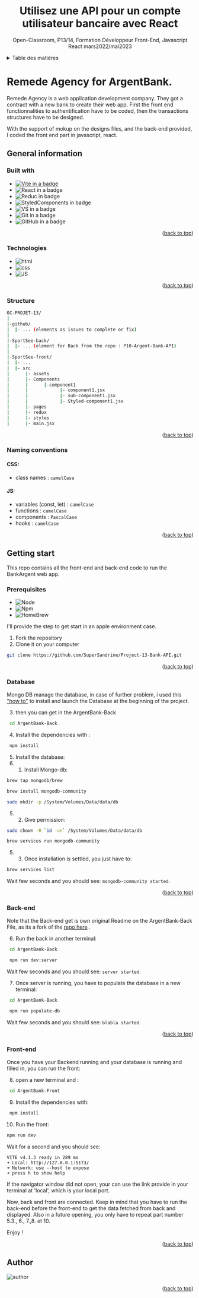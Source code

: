 <a name="readme-top"></a>
<div align="center">
  <h1 align="center">Utilisez une API pour un compte utilisateur bancaire avec React</h1>

  <p align="center">
    Open-Classroom, P13/14, Formation Développeur Front-End, Javascript React mars2022/mai2023
    <br />
  </p>
</div>

<details>
  <summary>Table des matières</summary>
  <ol>
    <li><a href="#Remede-Agency-for-ArgentBank"> Remede Agency for ArgentBank</a>
    <ul>
      <li><a href="#General-information">General information</a></li>
      <ul>
        <li><a href="#Built-with">Built with</a></li>
        <li><a href="#Technologies">Technologies</a></li>
        <li><a href="#Naming-conventions">Naming conventions</a></li>
      </ul>
      <li><a href="#Getting-start">Getting start</a></li>
      <ul>
        <li><a href="#Prerequisites">Prerequisites</a></li>
        <li><a href="#Database">Database</a></li>
        <li><a href="#Back-end">Back-end</a></li>
        <li><a href="#Front-end">Front-end</a></li>
      </ul>
      <li><a href="#Author">Author</a></li>
    </ul>
  </li>
  </ol>
</details>

# Remede Agency for ArgentBank.

Remede Agency is a web application development company. They got a contract with a new bank to create their web app. First the front end functionnalities to authentification have to be coded, then the transactions structures have to be designed. 

With the support of mokup on the designs files, and the back-end provided, I coded the front end part in javascript, react.

## General information

### Built with

- [![Vite in a badge][ViteBadge]](https://vitejs.dev/)
- ![React in a badge][ReactBadge]
- ![Reduc in badge][ReduxBadge]
- ![StyledComponents in badge][StyledComponentsBadge]
- ![ VS in a badge][VisualStudioBadge]
- ![ Git in a badge][GitBadge]
- ![ GitHub in a badge][GitHubBadge]

<p align="right">(<a href="#readme-top">back to top</a>)</p>

### Technologies

- ![html][HtmlBadge]
- ![css][CssBadge]
- ![JS][JsBadge]
<p align="right">(<a href="#readme-top">back to top</a>)</p>

### Structure

```bash
OC-PROJET-13/
|
|-github/
|  |- ... (elements as issues to complete or fix)
|
|-SportSee-back/
|  |- ... (element for Back from the repo : P10-Argent-Bank-API)
|
|-SportSee-front/
|  |- ...
|  |- src
|      |- assets
|      |- Components
|      |      |-component1
|      |            |- component1.jsx
|      |            |- sub-component1.jsx
|      |            |- Styled-component1.jsx
|      |- pages
|      |- redux
|      |- styles
|      |- main.jsx
```

<p align="right">(<a href="#readme-top">back to top</a>)</p>

### Naming conventions

#### CSS:

- class names : `camelCase`

#### JS:

- variables (const, let) : `camelCase`
- functions : `camelCase`
- components : `PascalCase`
- hooks : `camelCase`

<p align="right">(<a href="#readme-top">back to top</a>)</p>

## Getting start

This repo contains all the front-end and back-end code to run the BankArgent web app. 

### Prerequisites

- ![Node][NodeBadge]
- ![Npm][NpmBadge]
- ![HomeBrew][HomeBrewBadge]

I'll provide the step to get start in an apple environment case.

1. Fork the repository
2. Clone it on your computer
```sh
git clone https://github.com/SuperSandrine/Project-13-Bank-API.git
```

<p align="right">(<a href="#readme-top">back to top</a>)</p>

### Database


Mongo DB manage the database, in case of further problem, i used this ["how to"]("https://ichi.pro/fr/comment-installer-mongodb-sur-mac-catalina-141283459760910") to install and launch the Database at the beginning of the project.



3. then you can get in the ArgentBank-Back
```sh
 cd ArgentBank-Back
```

4. Install the dependencies with :
```sh
 npm install
```

5. Install the database:
5. 1. Install Mongo-db:
```sh
brew tap mongodb/brew
```
```sh
brew install mongodb-community
```
```sh
sudo mkdir -p /System/Volumes/Data/data/db
```
5. 2. Give permission:
```sh
sudo chown -R `id -un` /System/Volumes/Data/data/db
```
```sh
brew services run mongodb-community
```


5. 3. Once installation is settled, you just have to:
```sh
brew services list
```
Wait few seconds and you should see:
`mongodb-community started`.


<p align="right">(<a href="#readme-top">back to top</a>)</p>

### Back-end

Note that the Back-end get is own original Readme on the ArgentBank-Back File, as its a fork of the [repo here](https://github.com/OpenClassrooms-Student-Center/Project-10-Bank-API) .


6. Run the back in another terminal:
```sh
 cd ArgentBank-Back
```
```sh
 npm run dev:server 
```
Wait few seconds and you should see:
`server started`.


7. Once server is running, you have to populate the database in a new terminal:
```sh
 cd ArgentBank-Back
```
```sh
 npm run populate-db 
```
Wait few seconds and you should see:
`blabla started`.


<p align="right">(<a href="#readme-top">back to top</a>)</p>


### Front-end

Once you have your Backend running and your database is running and filled in, you can run the front:

8. open a new terminal and :

```sh
 cd ArgentBank-Front
```

9. Install the dependencies with:
```sh
 npm install
```

10. Run the front:
```sh
npm run dev
```

Wait for a second and you should see:

```console
VITE v4.1.3 ready in 289 ms
➜ Local: http://127.0.0.1:5173/
➜ Network: use --host to expose
➜ press h to show help
```

If the navigator window did not open, your can use the link provide in your terminal at 'local', which is your local port.

Now, back and front are connected.
Keep in mind that you have to run the back-end before the front-end to get the data fetched from back and displayed. 
Also in a future opening, you only have to repeat part number 5.3., 6., 7.,8. et 10.

Enjoy !

<p align="right">(<a href="#readme-top">back to top</a>)</p>

## Author

![author][MeBadge]

<p align="right">(<a href="#readme-top">back to top</a>)</p>

<!-- MARKDOWN LINKS & IMAGES -->

[MeBadge]: https://img.shields.io/badge/Author-Sandrine%20Mestas-blue?style=for-the-badge
[JsBadge]: https://img.shields.io/badge/Language-JavaScript-yellow
[CssBadge]: https://img.shields.io/badge/Language-css-blue
[HtmlBadge]: https://img.shields.io/badge/Language-html-orange
[ReactBadge]: https://img.shields.io/badge/Library-React-mediumaquamarine
[ReduxBadge]: https://img.shields.io/badge/Library-Redux-blueviolet
[StyledComponentsBadge]: https://img.shields.io/badge/Library-StyledComponents-coral
[VisualStudioBadge]: https://img.shields.io/badge/IDE-VisualStudio-steelblue
[ViteBadge]: https://img.shields.io/badge/Frontend%20Tooling-Vite-orchid
[GitBadge]: https://img.shields.io/badge/Versionning-Git-orangered
[GitHubBadge]: https://img.shields.io/badge/Versionning-GitHub-black
[NodeBadge]: https://img.shields.io/badge/Node-v%2014.21.1-forestgreen
[NpmBadge]: https://img.shields.io/badge/Npm-v%206.14.17-firebrick
[HomeBrewBadge]: https://img.shields.io/badge/HomeBrew-v%204.0.6-darkgoldenrod


